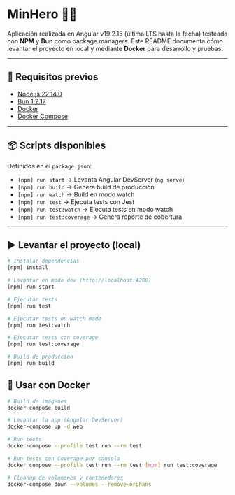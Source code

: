 # MinHero 🦸‍♂️

Aplicación realizada en Angular v19.2.15 (última LTS hasta la fecha) testeada con **NPM** y **Bun** como package managers.
Este README documenta cómo levantar el proyecto en local y mediante **Docker** para desarrollo y pruebas.

---

## 🚀 Requisitos previos

- [Node.js 22.14.0](https://nodejs.org/)
- [Bun 1.2.17](https://bun.sh/)
- [Docker](https://docs.docker.com/get-docker/)
- [Docker Compose](https://docs.docker.com/compose/)

---

## 📦 Scripts disponibles

Definidos en el `package.json`:

- `[npm] run start` → Levanta Angular DevServer (`ng serve`)
- `[npm] run build` → Genera build de producción
- `[npm] run watch` → Build en modo watch
- `[npm] run test` → Ejecuta tests con Jest
- `[npm] run test:watch` → Ejecuta tests en modo watch
- `[npm] run test:coverage` → Genera reporte de cobertura

---

## ▶️ Levantar el proyecto (local)

```bash
# Instalar dependencias
[npm] install
```
```bash
# Levantar en modo dev (http://localhost:4200)
[npm] run start
```
```bash
# Ejecutar tests
[npm] run test
```
```bash
# Ejecutar tests en watch mode
[npm] run test:watch
```
```bash
# Ejecutar tests con coverage
[npm] run test:coverage
```
```bash
# Build de producción
[npm] run build
```

## 🐳 Usar con Docker

```bash
# Build de imágenes
docker-compose build
```
```bash
# Levantar la app (Angular DevServer)
docker-compose up -d web
```
```bash
# Run tests
docker-compose --profile test run --rm test
```
```bash
# Run tests con Coverage por consola
docker compose --profile test run --rm test [npm] run test:coverage
```
```bash
# Cleanup de volumenes y contenedores
docker-compose down --volumes --remove-orphans
```
